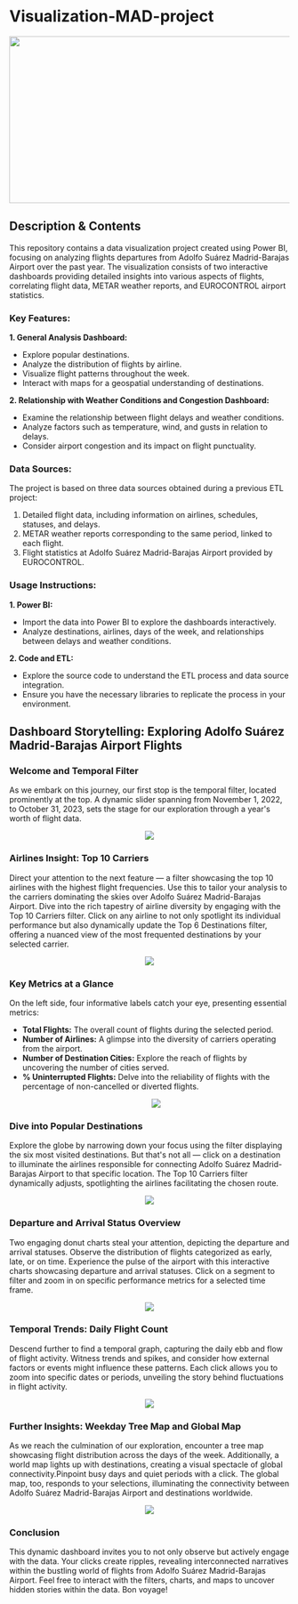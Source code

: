 # Visualization-MAD-project
<p align="center">
  <img width="1000" height="300" src="https://github.com/arromeral/Visualization-MAD-project/assets/138980560/92d57008-3786-48a3-aa5d-2a64b90d1f03">
</p>

## Description & Contents
This repository contains a data visualization project created using Power BI, focusing on analyzing flights departures from Adolfo Suárez Madrid-Barajas Airport over the past year. The visualization consists of two interactive dashboards providing detailed insights into various aspects of flights, correlating flight data, METAR weather reports, and EUROCONTROL airport statistics.

### Key Features:
**1. General Analysis Dashboard:**

  - Explore popular destinations.
  - Analyze the distribution of flights by airline.
  - Visualize flight patterns throughout the week.
  - Interact with maps for a geospatial understanding of destinations.
    
**2. Relationship with Weather Conditions and Congestion Dashboard:**

  - Examine the relationship between flight delays and weather conditions.
  - Analyze factors such as temperature, wind, and gusts in relation to delays.
  - Consider airport congestion and its impact on flight punctuality.

### Data Sources:
The project is based on three data sources obtained during a previous ETL project:

1. Detailed flight data, including information on airlines, schedules, statuses, and delays.
2. METAR weather reports corresponding to the same period, linked to each flight.
3. Flight statistics at Adolfo Suárez Madrid-Barajas Airport provided by EUROCONTROL.
   
### Usage Instructions:
**1. Power BI:**

  - Import the data into Power BI to explore the dashboards interactively.
  - Analyze destinations, airlines, days of the week, and relationships between delays and weather conditions.
     
**2. Code and ETL:**
  - Explore the source code to understand the ETL process and data source integration.
  - Ensure you have the necessary libraries to replicate the process in your environment.

## Dashboard Storytelling: Exploring Adolfo Suárez Madrid-Barajas Airport Flights
### Welcome and Temporal Filter
As we embark on this journey, our first stop is the temporal filter, located prominently at the top. A dynamic slider spanning from November 1, 2022, to October 31, 2023, sets the stage for our exploration through a year's worth of flight data.
<p align="center">
  <img src="https://github.com/arromeral/Visualization-MAD-project/assets/138980560/a0961b5d-014a-445a-95d6-3156f70169a4">
</p>

### Airlines Insight: Top 10 Carriers
Direct your attention to the next feature — a filter showcasing the top 10 airlines with the highest flight frequencies. Use this to tailor your analysis to the carriers dominating the skies over Adolfo Suárez Madrid-Barajas Airport. Dive into the rich tapestry of airline diversity by engaging with the Top 10 Carriers filter. Click on any airline to not only spotlight its individual performance but also dynamically update the Top 6 Destinations filter, offering a nuanced view of the most frequented destinations by your selected carrier.
<p align="center">
  <img src="https://github.com/arromeral/Visualization-MAD-project/assets/138980560/80c1ee9b-c03f-4526-a8d6-c3dd40824fc1">
</p>


### Key Metrics at a Glance
On the left side, four informative labels catch your eye, presenting essential metrics:

- **Total Flights:** The overall count of flights during the selected period.
- **Number of Airlines:** A glimpse into the diversity of carriers operating from the airport.
- **Number of Destination Cities:** Explore the reach of flights by uncovering the number of cities served.
- **% Uninterrupted Flights:** Delve into the reliability of flights with the percentage of non-cancelled or diverted flights.
  <p align="center">
  <img src="https://github.com/arromeral/Visualization-MAD-project/assets/138980560/c2d960ce-406b-45c4-ae8c-3187a38107ea">
</p>

### Dive into Popular Destinations
Explore the globe by narrowing down your focus using the filter displaying the six most visited destinations. But that's not all — click on a destination to illuminate the airlines responsible for connecting Adolfo Suárez Madrid-Barajas Airport to that specific location. The Top 10 Carriers filter dynamically adjusts, spotlighting the airlines facilitating the chosen route.
<p align="center">
  <img src="https://github.com/arromeral/Visualization-MAD-project/assets/138980560/d77b5eb7-a27e-41a6-969a-f288d4e04e3d">
</p>

### Departure and Arrival Status Overview
Two engaging donut charts steal your attention, depicting the departure and arrival statuses. Observe the distribution of flights categorized as early, late, or on time. Experience the pulse of the airport with this interactive charts showcasing departure and arrival statuses. Click on a segment to filter and zoom in on specific performance metrics for a selected time frame.
<p align="center">
  <img src="https://github.com/arromeral/Visualization-MAD-project/assets/138980560/682c3c1a-edea-45e0-a482-58b8bd090b61">
</p>

### Temporal Trends: Daily Flight Count
Descend further to find a temporal graph, capturing the daily ebb and flow of flight activity. Witness trends and spikes, and consider how external factors or events might influence these patterns. Each click allows you to zoom into specific dates or periods, unveiling the story behind fluctuations in flight activity.
<p align="center">
  <img src="https://github.com/arromeral/Visualization-MAD-project/assets/138980560/da4c16c2-35a0-4466-85fa-ab1a20961ebb">
</p>


### Further Insights: Weekday Tree Map and Global Map
As we reach the culmination of our exploration, encounter a tree map showcasing flight distribution across the days of the week. Additionally, a world map lights up with destinations, creating a visual spectacle of global connectivity.Pinpoint busy days and quiet periods with a click. The global map, too, responds to your selections, illuminating the connectivity between Adolfo Suárez Madrid-Barajas Airport and destinations worldwide.
<p align="center">
  <img src="https://github.com/arromeral/Visualization-MAD-project/assets/138980560/31357fbf-0818-4443-9313-2f0582da94d8">
</p>

### Conclusion
This dynamic dashboard invites you to not only observe but actively engage with the data. Your clicks create ripples, revealing interconnected narratives within the bustling world of flights from Adolfo Suárez Madrid-Barajas Airport. Feel free to interact with the filters, charts, and maps to uncover hidden stories within the data. Bon voyage!
